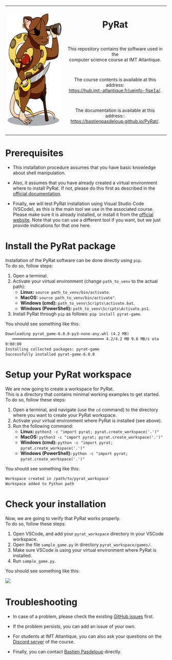 <!-- ##################################################################################################################################################### -->
<!-- ######################################################################## INFO ####################################################################### -->
<!-- ##################################################################################################################################################### -->

<!--
    This file contains the public text that appears on the PyRat GitHub repository.
    It contains a short description and installation details.
-->

<!-- ##################################################################################################################################################### -->
<!-- ###################################################################### CONTENTS ##################################################################### -->
<!-- ##################################################################################################################################################### -->

<div align="center">
    <table>
        <tr>
            <td align="center">
                <img height="350px" src="https://github.com/BastienPasdeloup/PyRat/blob/master/pyrat/gui/drawings/pyrat.png">
            </td>
            <td align="center">
                <h1>PyRat</h1>
                <br />
                <p>This repository contains the software used in the<br>computer science course at IMT Atlantique.</p>
                <br />
                <p>The course contents is available at this address:<br><a rel="nofollow"></a><a href="https://hub.imt-atlantique.fr/ueinfo-fise1a/" rel="nofollow">https://hub.imt-atlantique.fr/ueinfo-fise1a/</a>.</p>
                <br />
                <p>The documentation is available at this address::<br><a rel="nofollow"></a><a href="https://bastienpasdeloup.github.io/PyRat/" rel="nofollow">https://bastienpasdeloup.github.io/PyRat/</a>.</p>
                <br />
            </td>
        </tr>
    </table>
</div>

# Prerequisites

- This installation procedure assumes that you have basic knowledge about shell manipulation.

- Also, it assumes that you have already created a virtual environment where to install PyRat.
  If not, please do this first as described in the [official documentation](https://docs.python.org/3/library/venv.html).

- Finally, we will test PyRat installation using Visual Studio Code (VSCode), as this is the main tool we use in the associated course.
  Please make sure it is already installed, or install it from the [official website](https://code.visualstudio.com/).
  Note that you can use a different tool if you want, but we just provide indications for that one here.

# Install the PyRat package

Installation of the PyRat software can be done directly using `pip`. \
To do so, follow steps:
1) Open a terminal.
2) Activate your virtual environment (change `path_to_venv` to the actual path):
   - **Linux:** `source path_to_venv/bin/activate`.
   - **MacOS:** `source path_to_venv/bin/activate"`.
   - **Windows (cmd):** `path_to_venv\Scripts\activate.bat`.
   - **Windows (PowerShell):** `path_to_venv\Scripts\Activate.ps1`.
3) Install PyRat through `pip` as follows: `pip install pyrat-game`.

You should see something like this:
```text
Downloading pyrat_game-6.0.0-py3-none-any.whl (4.2 MB)
   ━━━━━━━━━━━━━━━━━━━━━━━━━━━━━━━━━━━━━━━━ 4.2/4.2 MB 9.6 MB/s eta 0:00:00
Installing collected packages: pyrat-game
Successfully installed pyrat-game-6.0.0
```

# Setup your PyRat workspace

We are now going to create a workspace for PyRat. \
This is a directory that contains minimal working examples to get started. \
To do so, follow these steps:
1) Open a terminal, and navigate (use the `cd` command) to the directory where you want to create your PyRat workspace.
2) Activate your virtual environment where PyRat is installed (see above).
3) Run the following command:
   - **Linux:** `python3 -c "import pyrat; pyrat.create_workspace('.')"`
   - **MacOS:** `python3 -c "import pyrat; pyrat.create_workspace('.')"`
   - **Windows (cmd):** `python -c "import pyrat; pyrat.create_workspace('.')"`
   - **Windows (PowerShell):** `python -c "import pyrat; pyrat.create_workspace('.')"`

You should see something like this:
```text
Workspace created in /path/to/pyrat_workspace`
Workspace added to Python path
```

# Check your installation

Now, we are going to verify that PyRat works properly. \
To do so, follow these steps:
1) Open VSCode, and add your `pyrat_workspace` directory in your VSCode workspace.
2) Open the file `sample_game.py` in directory `pyrat_workspace/games/`.
3) Make sure VSCode is using your virtual environment where PyRat is installed.
3) Run `sample_game.py`.

You should see something like this:

<img src="https://bastienpasdeloup.github.io/PyRat/_images/pyrat_interface.png" />

# Troubleshooting

- In case of a problem, please check the existing [GitHub issues](https://github.com/BastienPasdeloup/PyRat/issues) first.

- If the problem persists, you can add an issue of your own.

- For students at IMT Atlantique, you can also ask your questions on the [Discord server](https://discord.gg/eMnFArZ8ht) of the course.

- Finally, you can contact [Bastien Pasdeloup](mailto:bastien.pasdeloup@imt-atlantique.fr) directly.

<!-- ##################################################################################################################################################### -->
<!-- ##################################################################################################################################################### -->
